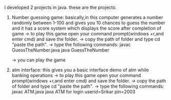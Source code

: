 I developed 2 projects in java.
these are the projects:
1) Number guessing game: basically,in this computer generates a number randomly between 1-100 and gives you 10 chances to guess the number and it has a score system which displays the score after completion of game
 -> to play this game open your command prompt(windows +r,and enter cmd) and save the folder.
 -> copy the path of folder and type cd "paste the path".
 -> type the following commands:
    javac GuessTheNumber.java
    java GuessTheNumber
    
    -> you can play the game
    
 2) atm interface: this gives you a basic interface demo of atm while banking operations
 -> to play this game open your command prompt(windows +r,and enter cmd) and save the folder.
 -> copy the path of folder and type cd "paste the path".
 -> type the following commands:
    javac ATM.java
    java ATM
    for login
    userid=Srikar
    pin=2003
    
    
